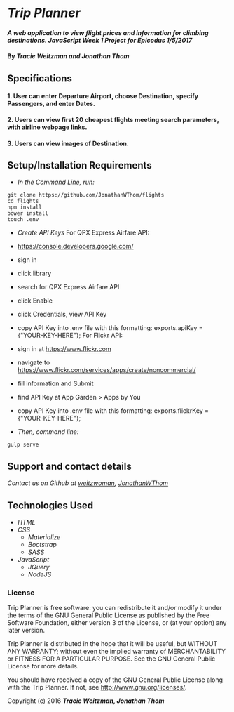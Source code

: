 # _Trip Planner_

#### _A web application to view flight prices and information for climbing destinations. JavaScript Week 1 Project for Epicodus 1/5/2017_

#### By _**Tracie Weitzman and Jonathan Thom**_

## Specifications

#### 1. User can enter Departure Airport, choose Destination, specify Passengers, and enter Dates.

#### 2. Users can view first 20 cheapest flights meeting search parameters, with airline webpage links.

#### 3. Users can view images of Destination.

## Setup/Installation Requirements

* _In the Command Line, run:_
```
git clone https://github.com/JonathanWThom/flights
cd flights
npm install
bower install
touch .env
```
* _Create API Keys_
For QPX Express Airfare API:
* https://console.developers.google.com/
* sign in
* click library
* search for QPX Express Airfare API
* click Enable
* click Credentials, view API Key
* copy API Key into .env file with this formatting: exports.apiKey = {"YOUR-KEY-HERE"};
For Flickr API:
* sign in at https://www.flickr.com
* navigate to https://www.flickr.com/services/apps/create/noncommercial/
* fill information and Submit
* find API Key at App Garden > Apps by You
* copy API Key into .env file with this formatting: exports.flickrKey = {"YOUR-KEY-HERE"};

* _Then, command line:_
```
gulp serve
```

## Support and contact details

_Contact us on Github at [weitzwoman](https://github.com/weitzwoman), [JonathanWThom](https://github.com/JonathanWThom)_

## Technologies Used

* _HTML_
* _CSS_
  * _Materialize_
  * _Bootstrap_
  * _SASS_
* _JavaScript_
  * _JQuery_
  * _NodeJS_

### License

Trip Planner is free software: you can redistribute it and/or modify it under the terms of the GNU General Public License as published by the Free Software Foundation, either version 3 of the License, or (at your option) any later version.

Trip Planner is distributed in the hope that it will be useful, but WITHOUT ANY WARRANTY; without even the implied warranty of MERCHANTABILITY or FITNESS FOR A PARTICULAR PURPOSE. See the GNU General Public License for more details.

You should have received a copy of the GNU General Public License along with the Trip Planner. If not, see http://www.gnu.org/licenses/.

Copyright (c) 2016 **_Tracie Weitzman, Jonathan Thom_**
